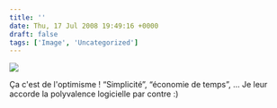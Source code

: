 ```yaml
---
title: ''
date: Thu, 17 Jul 2008 19:49:16 +0000
draft: false
tags: ['Image', 'Uncategorized']
---
```


![](https://madd0.files.wordpress.com/2008/07/rcxxgaq0nbjbt59laioirech_500.jpg)

Ça c'est de l'optimisme ! “Simplicité”, “économie de temps”, … Je leur accorde la polyvalence logicielle par contre :)